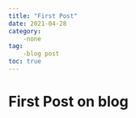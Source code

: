 ```yaml
---
title: "First Post"
date: 2021-04-28
category:
    -none
tag:
    -blog post
toc: true
---
```


# First Post on blog